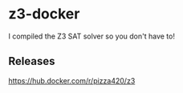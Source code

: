 # z3-docker

I compiled the Z3 SAT solver so you don't have to!

## Releases

https://hub.docker.com/r/pizza420/z3
